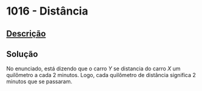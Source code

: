 # 1016 - Distância

## [Descrição](https://www.beecrowd.com.br/judge/pt/problems/view/1016)

## Solução

No enunciado, está dizendo que o carro $Y$ se distancia do carro $X$ um quilômetro a cada $2$ minutos. Logo, cada quilômetro de distância significa $2$ minutos que se passaram.